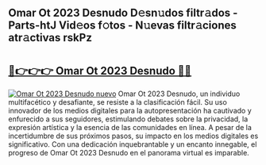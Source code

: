 ## Omar Ot 2023 Desnudo D𝚎sn𝚞dos filtr𝚊dos - Parts-htJ Vid𝚎os f𝚘tos - N𝚞evas filtr𝚊ciones atr𝚊ctivas rskPz

# <h2><a href="http://mb2b8x.tromn.icu/?c=Omar+Ot+2023+Desnudo">🔗👉👉👉 Omar Ot 2023 Desnudo 🔗🔗</a></h2>

[![Omar Ot 2023 Desnudo nuevo](https://i.imgur.com/pEAQMta.gif)](http://mb2b8x.tromn.icu/?c=Omar+Ot+2023+Desnudo)
Omar Ot 2023 Desnudo, un individuo multifacético y desafiante, se resiste a la clasificación fácil. Su uso innovador de los medios digitales para la autopresentación ha cautivado y enfurecido a sus seguidores, estimulando debates sobre la privacidad, la expresión artística y la esencia de las comunidades en línea. A pesar de la incertidumbre de sus próximos pasos, su impacto en los medios digitales es significativo. Con una dedicación inquebrantable y un encanto innegable, el progreso de Omar Ot 2023 Desnudo en el panorama virtual es imparable.

